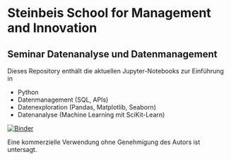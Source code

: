 # Steinbeis School for Management and Innovation
## Seminar Datenanalyse und Datenmanagement

Dieses Repository enthält die aktuellen Jupyter-Notebooks zur Einführung in 
- Python
- Datenmanagement (SQL, APIs)
- Datenexploration (Pandas, Matplotlib, Seaborn)
- Datenanalyse (Machine Learning mit SciKit-Learn)

[![Binder](https://mybinder.org/badge_logo.svg)](https://mybinder.org/v2/gh/mesa-ai/smi-datenanalyse-ba/master)

Eine kommerzielle Verwendung ohne Genehmigung des Autors ist untersagt.